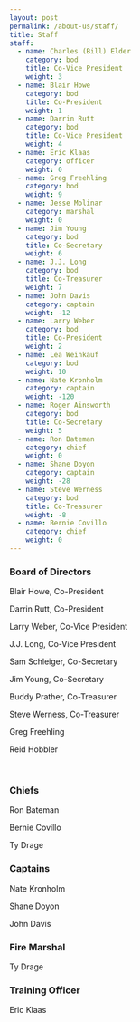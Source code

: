 ```yaml
---
layout: post
permalink: /about-us/staff/
title: Staff
staff:
  - name: Charles (Bill) Elder
    category: bod
    title: Co-Vice President
    weight: 3
  - name: Blair Howe
    category: bod
    title: Co-President
    weight: 1
  - name: Darrin Rutt
    category: bod
    title: Co-Vice President
    weight: 4
  - name: Eric Klaas
    category: officer
    weight: 0
  - name: Greg Freehling
    category: bod
    weight: 9
  - name: Jesse Molinar
    category: marshal
    weight: 0
  - name: Jim Young
    category: bod
    title: Co-Secretary
    weight: 6
  - name: J.J. Long
    category: bod
    title: Co-Treasurer
    weight: 7
  - name: John Davis
    category: captain
    weight: -12
  - name: Larry Weber
    category: bod
    title: Co-President
    weight: 2
  - name: Lea Weinkauf
    category: bod
    weight: 10
  - name: Nate Kronholm
    category: captain
    weight: -120
  - name: Roger Ainsworth
    category: bod
    title: Co-Secretary
    weight: 5
  - name: Ron Bateman
    category: chief
    weight: 0
  - name: Shane Doyon
    category: captain
    weight: -28
  - name: Steve Werness
    category: bod
    title: Co-Treasurer
    weight: -8
  - name: Bernie Covillo
    category: chief
    weight: 0
---
```



<div class="clearfix"><div class="col-one"><h3 class="staff-header">Board of Directors</h3><div itemscope="" class="clearfix staff-content"><p itemprop="name"><span class="job-title"></span>Blair Howe, <span class="job-title">Co-President</span></p></div><div itemscope="" class="clearfix staff-content"><p itemprop="name">Darrin Rutt, <span class="job-title">Co-President</span></p><p itemprop="name">Larry Weber, <span class="job-title">Co-Vice President</span></p></div><div itemscope="" class="clearfix staff-content"><p itemprop="name">J.J. Long, <span class="job-title">Co-Vice President</span></p></div><div itemscope="" class="clearfix staff-content"><p itemprop="name"><span class="job-title"></span>Sam Schleiger, <span class="job-title">Co-Secretary</span></p></div><div itemscope="" class="clearfix staff-content"><p itemprop="name">Jim Young, <span class="job-title">Co-Secretary</span></p></div><div itemscope="" class="clearfix staff-content"><p itemprop="name">Buddy Prather, <span class="job-title">Co-Treasurer</span></p><p itemprop="name">Steve Werness, <span class="job-title">Co-Treasurer</span></p><p itemprop="name">Greg Freehling</p><p itemprop="name">Reid Hobbler</p></div><div itemscope="" class="clearfix staff-content">&nbsp;</div></div><div class="col-two"><h3 class="staff-header">Chiefs</h3><div itemscope="" class="clearfix staff-content"><p itemprop="name">Ron Bateman</p></div><div itemscope="" class="clearfix staff-content"><p itemprop="name">Bernie Covillo</p><p itemprop="name">Ty Drage</p></div><h3 class="staff-header">Captains</h3><div itemscope="" class="clearfix staff-content"><p itemprop="name">Nate Kronholm</p></div><div itemscope="" class="clearfix staff-content"><p itemprop="name">Shane Doyon</p></div><div itemscope="" class="clearfix staff-content"><p itemprop="name">John Davis</p></div><h3 class="staff-header">Fire Marshal</h3><div itemscope="" class="clearfix staff-content"><p itemprop="name">Ty Drage</p></div><h3 class="staff-header">Training Officer</h3><div itemscope="" class="clearfix staff-content"><p itemprop="name">Eric Klaas</p></div></div></div>